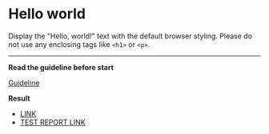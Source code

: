 # Hello world

Display the "Hello, world!" text with the default browser styling. Please do not
use any enclosing tags like `<h1>` or `<p>`.
___

**Read the guideline before start**

[Guideline](https://mate-academy.github.io/layout_task-guideline/)

**Result**

- [LINK](https://simonshulhin.github.io/layout_hello-world/) <br>
- [TEST REPORT LINK](https://simonshulhin.github.io/layout_hello-world/report/html_report/)
